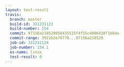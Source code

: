 ```yaml
---
layout: test-result
travis:
  branch: master
  build-id: 331231123
  build-number: 154
  commit: 97156a218529058435515f4f55c4086438f1b84a
  commit-range: 3921b2e79779...97156a218529
  job-id: 331231124
  job-number: 154.1
  os-name: linux
  test-result: 0
---
```

